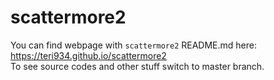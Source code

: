 # scattermore2

You can find webpage with `scattermore2` README.md here: https://teri934.github.io/scattermore2
\
To see source codes and other stuff switch to master branch.
